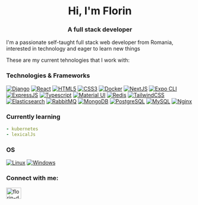 <h1 align="center">Hi, I'm Florin</h1>
<h3 align="center">A full stack developer</h3>

I'm a passionate self-taught full stack web developer from Romania, interested in technology and eager to learn new things

These are my current tehnologies that I work with:

### Technologies & Frameworks
[![Django](https://img.shields.io/badge/django-black?style=for-the-badge&logo=django)](https://www.djangoproject.com/)
[![React](https://img.shields.io/badge/react-black?style=for-the-badge&logo=react)](https://react.dev/)
[![HTML5](https://img.shields.io/badge/html5-black?style=for-the-badge&logo=html5)](https://www.w3schools.com/html/)
[![CSS3](https://img.shields.io/badge/css3-black?style=for-the-badge&logo=css3)](https://www.w3schools.com/css/default.asp)
[![Docker](https://img.shields.io/badge/docker-black?style=for-the-badge&logo=docker)](https://docs.docker.com/)
[![NextJS](https://img.shields.io/badge/nextjs-black?style=for-the-badge&logo=vercel)](https://nextjs.org/)
[![Expo CLI](https://img.shields.io/badge/expo-black?style=for-the-badge&logo=expo)](https://expo.dev/)
[![ExpressJS](https://img.shields.io/badge/expressjs-black?style=for-the-badge&logo=express)](https://expressjs.com/)
[![Typescript](https://img.shields.io/badge/typescript-black?style=for-the-badge&logo=typescript)](https://www.typescriptlang.org/)
[![Material UI](https://img.shields.io/badge/MaterialUI-black?style=for-the-badge&logo=mui)](https://mui.com/)
[![Redis](https://img.shields.io/badge/redis-black?style=for-the-badge&logo=redis)](https://redis.io/)
[![TailwindCSS](https://img.shields.io/badge/tailwindcss-black?style=for-the-badge&logo=tailwindcss)](https://tailwindcss.com/)
[![Elasticsearch](https://img.shields.io/badge/elasticsearch-black?style=for-the-badge&logo=elasticsearch)](https://www.elastic.co/)
[![RabbitMQ](https://img.shields.io/badge/rabbitmq-black?style=for-the-badge&logo=rabbitmq)](https://www.rabbitmq.com/)
[![MongoDB](https://img.shields.io/badge/mongodb-black?style=for-the-badge&logo=mongodb)](https://www.mongodb.com/)
[![PostgreSQL](https://img.shields.io/badge/postgreqsql-black?style=for-the-badge&logo=postgresql)](https://www.postgresql.org/)
[![MySQL](https://img.shields.io/badge/mysql-black?style=for-the-badge&logo=mysql)](https://www.mysql.com/)
[![Nginx](https://img.shields.io/badge/nginx-black?style=for-the-badge&logo=nginx)](https://www.nginx.com/)

### Currently learning
```yaml
- kubernetes
- lexicalJs
```

### OS
[![Linux](https://img.shields.io/badge/linux-black?style=for-the-badge&logo=Linux)](https://github.com/bylly1)
[![Windows](https://img.shields.io/badge/Windows-black?style=for-the-badge&logo=Windows)](https://github.com/bylly1)

### Connect with me:
<a href="https://www.linkedin.com/in/florin-duica/" target="_blank"><img align="center" src="https://raw.githubusercontent.com/rahuldkjain/github-profile-readme-generator/master/src/images/icons/Social/linked-in-alt.svg" alt="florin-d" height="30" width="40" /></a>
